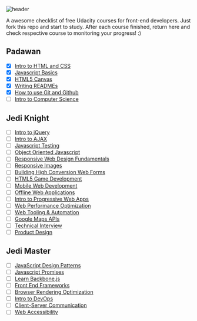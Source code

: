 ![header](header.png)

A awesome checklist of free Udacity courses for front-end developers. Just fork this repo and start to study. After each course finished, return here and check respective course to monitoring your progress! :)

## Padawan

- [x] [Intro to HTML and CSS](https://br.udacity.com/course/intro-to-html-and-css--ud304)
- [x] [Javascript Basics](https://br.udacity.com/course/javascript-basics--ud804)
- [x] [HTML5 Canvas](https://br.udacity.com/course/html5-canvas--ud292)
- [x] [Writing READMEs](https://br.udacity.com/course/writing-readmes--ud777)
- [x] [How to use Git and Github](https://br.udacity.com/course/how-to-use-git-and-github--ud775/)
- [ ] [Intro to Computer Science](https://br.udacity.com/course/intro-to-computer-science--cs101)

## Jedi Knight

- [ ] [Intro to jQuery](https://br.udacity.com/course/intro-to-jquery--ud245)
- [ ] [Intro to AJAX](https://br.udacity.com/course/intro-to-ajax--ud110)
- [ ] [Javascript Testing](https://br.udacity.com/course/javascript-testing--ud549)
- [ ] [Object Oriented Javascript](https://br.udacity.com/course/object-oriented-javascript--ud015)
- [ ] [Responsive Web Design Fundamentals](https://br.udacity.com/course/responsive-web-design-fundamentals--ud893)
- [ ] [Responsive Images](https://br.udacity.com/course/responsive-images--ud882)
- [ ] [Building High Conversion Web Forms](https://br.udacity.com/course/building-high-conversion-web-forms--ud890/)
- [ ] [HTML5 Game Development](https://br.udacity.com/course/html5-game-development--cs255/)
- [ ] [Mobile Web Development](https://br.udacity.com/course/mobile-web-development--cs256/)
- [ ] [Offline Web Applications](https://br.udacity.com/course/offline-web-applications--ud899)
- [ ] [Intro to Progressive Web Apps](https://br.udacity.com/course/intro-to-progressive-web-apps--ud811)
- [ ] [Web Performance Optimization](https://br.udacity.com/course/website-performance-optimization--ud884)
- [ ] [Web Tooling & Automation](https://br.udacity.com/course/web-tooling-automation--ud892)
- [ ] [Google Maps APIs](https://br.udacity.com/course/google-maps-apis--ud864)
- [ ] [Technical Interview](https://br.udacity.com/course/technical-interview--ud513)
- [ ] [Product Design](https://br.udacity.com/course/product-design--ud509/)

## Jedi Master

- [ ] [JavaScript Design Patterns](https://br.udacity.com/course/javascript-design-patterns--ud989)
- [ ] [Javascript Promises](https://br.udacity.com/course/javascript-promises--ud898)
- [ ] [Learn Backbone.js](https://br.udacity.com/course/learn-backbonejs--ud990)
- [ ] [Front End Frameworks](https://br.udacity.com/course/front-end-frameworks--ud894)
- [ ] [Browser Rendering Optimization](https://br.udacity.com/course/browser-rendering-optimization--ud860)
- [ ] [Intro to DevOps](https://br.udacity.com/course/intro-to-devops--ud611/)
- [ ] [Client-Server Communication](https://br.udacity.com/course/client-server-communication--ud897)
- [ ] [Web Accessibility](https://br.udacity.com/course/web-accessibility--ud891)

